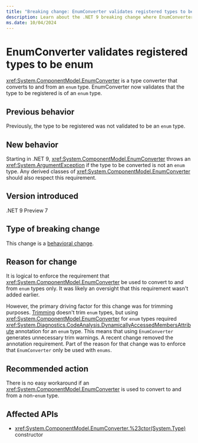 ```yaml
---
title: "Breaking change: EnumConverter validates registered types to be enum"
description: Learn about the .NET 9 breaking change where EnumConverter now validates that the type to be registered is an enum type.
ms.date: 10/04/2024
---
```

# EnumConverter validates registered types to be enum

<xref:System.ComponentModel.EnumConverter> is a type converter that converts to and from an `enum` type. EnumConverter now validates that the type to be registered is of an `enum` type.

## Previous behavior

Previously, the type to be registered was not validated to be an `enum` type.

## New behavior

Starting in .NET 9, <xref:System.ComponentModel.EnumConverter> throws an <xref:System.ArgumentException> if the type to be converted is not an `enum` type. Any derived classes of <xref:System.ComponentModel.EnumConverter> should also respect this requirement.

## Version introduced

.NET 9 Preview 7

## Type of breaking change

This change is a [behavioral change](../../categories.md#behavioral-change).

## Reason for change

It is logical to enforce the requirement that <xref:System.ComponentModel.EnumConverter> be used to convert to and from `enum` types only. It was likely an oversight that this requirement wasn't added earlier.

However, the primary driving factor for this change was for trimming purposes. [Trimming](../../../deploying/trimming/prepare-libraries-for-trimming.md) doesn't trim `enum` types, but using <xref:System.ComponentModel.EnumConverter> for `enum` types required <xref:System.Diagnostics.CodeAnalysis.DynamicallyAccessedMembersAttribute> annotation for an `enum` type. This means that using `EnumConverter` generates unnecessary trim warnings. A recent change removed the annotation requirement. Part of the reason for that change was to enforce that `EnumConverter` only be used with `enums`.

## Recommended action

There is no easy workaround if an <xref:System.ComponentModel.EnumConverter> is used to convert to and from a non-`enum` type.

## Affected APIs

- <xref:System.ComponentModel.EnumConverter.%23ctor(System.Type)> constructor
